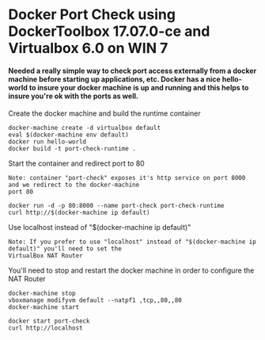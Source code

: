 # Docker Port Check using DockerToolbox 17.07.0-ce and Virtualbox 6.0 on WIN 7

#### Needed a really simple way to check port access externally from a docker machine before starting up applications, etc.  Docker has a nice hello-world to insure your docker machine is up and running and this helps to insure you're  ok with the ports as well.

Create the docker machine and build the runtime container
```
docker-machine create -d virtualbox default  
eval $(docker-machine env default)  
docker run hello-world  
docker build -t port-check-runtime .
``` 
Start the container and redirect port to 80
```
Note: container "port-check" exposes it's http service on port 8000 and we redirect to the docker-machine
port 80 
```
```
docker run -d -p 80:8000 --name port-check port-check-runtime  
curl http://$(docker-machine ip default)
```
Use localhost instead of "$(docker-machine ip default)"
```
Note: If you prefer to use "localhost" instead of "$(docker-machine ip default)" you'll need to set the
VirtualBox NAT Router 
```
You'll need to stop and restart the docker machine in order to configure the NAT Router
```
docker-machine stop
vboxmanage modifyvm default --natpf1 ,tcp,,80,,80
docker-machine start
  
docker start port-check
curl http://localhost
```  